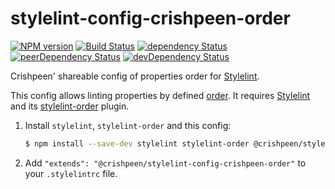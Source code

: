 # stylelint-config-crishpeen-order

[![NPM version](http://img.shields.io/npm/v/@crishpeen/stylelint-config-crishpeen-order.svg)](https://www.npmjs.org/package/@crishpeen/stylelint-config-crishpeen-order)
[![Build Status](https://travis-ci.org/crishpeen/stylelint-config-crishpeen-order.svg?branch=master)](https://travis-ci.org/crishpeen/stylelint-config-crishpeen-order)
[![dependency Status](https://david-dm.org/crishpeen/stylelint-config-crishpeen-order/status.svg)](https://david-dm.org/crishpeen/stylelint-config-crishpeen-order)
[![peerDependency Status](https://david-dm.org/crishpeen/stylelint-config-crishpeen-order/peer-status.svg)](https://david-dm.org/crishpeen/stylelint-config-crishpeen-order?type=peer)
[![devDependency Status](https://david-dm.org/crishpeen/stylelint-config-crishpeen-order/dev-status.svg)](https://david-dm.org/crishpeen/stylelint-config-crishpeen-order?type=dev)

Crishpeen' shareable config of properties order for
[Stylelint](https://github.com/stylelint/stylelint).

This config allows linting properties by defined [order](./index.js). It requires
[Stylelint](https://github.com/stylelint/stylelint) and its
[stylelint-order](https://github.com/hudochenkov/stylelint-order) plugin.

1. Install `stylelint`, `stylelint-order` and this config:

    ```sh
    $ npm install --save-dev stylelint stylelint-order @crishpeen/stylelint-config-crishpeen-order
    ```

2. Add `"extends": "@crishpeen/stylelint-config-crishpeen-order"` to your `.stylelintrc` file.
